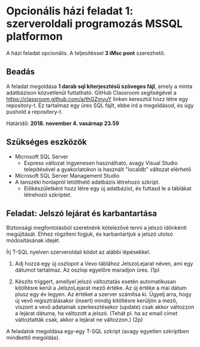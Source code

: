 # Opcionális házi feladat 1: szerveroldali programozás MSSQL platformon

A házi feladat opcionális. A teljesítéssel **3 iMsc pont** szerezhető.

## Beadás

A feladat megoldása **1 darab sql kiterjesztésű szöveges fájl**, amely a minta adatbázison közvetlenül futtatható. GitHub Classroom segítségével a <https://classroom.github.com/a/thGZmyuY> linken keresztül hozz létre egy repository-t. Ez tartalmaz egy üres SQL fájlt, ebbe írd a megoldásod, és úgy pushold a repository-t.

Határidő: **2018. november 4. vasárnap 23.59**

## Szükséges eszközök

* Microsoft SQL Server
  * Express változat ingyenesen használható, avagy Visual Studio telepítésével a gyakorlatokon is használt "localdb" változat elérhető
* Microsoft SQL Server Management Studio
* A tanszéki honlapról letölthető adatbázis létrehozó szkript.
  * Előkészületként hozz létre egy új adatbázist, és futtasd le a táblákat létrehozó szkriptet.

## Feladat: Jelszó lejárat és karbantartása

Biztonsági megfontolásból szeretnénk kötelezővé tenni a jelszó időnkénti megújítását. Ehhez rögzíteni fogjuk, és karbantartjuk a jelszó utolsó módosításának idejét.

Írj T-SQL nyelven szerveroldali kódot az alábbi lépésekkel.

1. Adj hozzá egy új oszlopot a Vevo táblához JelszoLejarat néven, ami egy dátumot tartalmaz. Az oszlop egyelőre maradjon üres. (1p)

1. Készíts triggert, amellyel jelszó változtatás esetén automatikusan kitöltésre kerül a JelszoLejarat mező értéke. Az új értéke a mai dátum plusz egy év legyen. Az értéket a szerver számítsa ki. Ügyelj arra, hogy új vevő regisztrálásakor (insert) mindig kitöltésre kerüljön a mező, viszont a vevő adatainak szerkesztésekor (update) csak akkor változzon a lejárat dátuma, ha változott a jelszó. (Tehát pl. ha az email címet változtatták csak, akkor a lejárat ne változzon.) (2p)

A feladatok megoldása egy-egy T-SQL szkript (avagy egyetlen szkriptben mindkettő megoldás).
